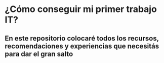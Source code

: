 # ¿Cómo conseguir mi primer trabajo IT?

## En este repositorio colocaré todos los recursos, recomendaciones y experiencias que necesitás para dar el gran salto
